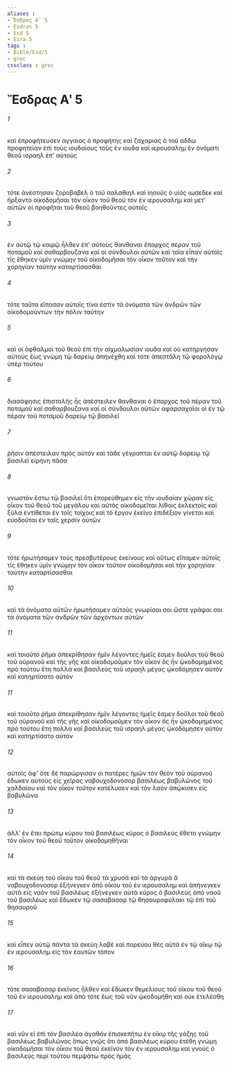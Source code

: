 ```yaml
---
aliases : 
- Ἔσδρας Αʹ 5
- Esdras 5
- Esd 5
- Ezra 5
tags : 
- Bible/Esd/5
- grec
cssclass : grec
---
```


# Ἔσδρας Αʹ 5

###### 1
καὶ ἐπροφήτευσεν αγγαιος ὁ προφήτης καὶ ζαχαριας ὁ τοῦ αδδω προφητείαν ἐπὶ τοὺς ιουδαίους τοὺς ἐν ιουδα καὶ ιερουσαλημ ἐν ὀνόματι θεοῦ ισραηλ ἐπ' αὐτούς
###### 2
τότε ἀνέστησαν ζοροβαβελ ὁ τοῦ σαλαθιηλ καὶ ἰησοῦς ὁ υἱὸς ιωσεδεκ καὶ ἤρξαντο οἰκοδομῆσαι τὸν οἶκον τοῦ θεοῦ τὸν ἐν ιερουσαλημ καὶ μετ' αὐτῶν οἱ προφῆται τοῦ θεοῦ βοηθοῦντες αὐτοῖς
###### 3
ἐν αὐτῷ τῷ καιρῷ ἦλθεν ἐπ' αὐτοὺς θανθαναι ἔπαρχος πέραν τοῦ ποταμοῦ καὶ σαθαρβουζανα καὶ οἱ σύνδουλοι αὐτῶν καὶ τοῖα εἶπαν αὐτοῖς τίς ἔθηκεν ὑμῖν γνώμην τοῦ οἰκοδομῆσαι τὸν οἶκον τοῦτον καὶ τὴν χορηγίαν ταύτην καταρτίσασθαι
###### 4
τότε ταῦτα εἴποσαν αὐτοῖς τίνα ἐστὶν τὰ ὀνόματα τῶν ἀνδρῶν τῶν οἰκοδομούντων τὴν πόλιν ταύτην
###### 5
καὶ οἱ ὀφθαλμοὶ τοῦ θεοῦ ἐπὶ τὴν αἰχμαλωσίαν ιουδα καὶ οὐ κατήργησαν αὐτούς ἕως γνώμη τῷ δαρείῳ ἀπηνέχθη καὶ τότε ἀπεστάλη τῷ φορολόγῳ ὑπὲρ τούτου
###### 6
διασάφησις ἐπιστολῆς ἧς ἀπέστειλεν θανθαναι ὁ ἔπαρχος τοῦ πέραν τοῦ ποταμοῦ καὶ σαθαρβουζανα καὶ οἱ σύνδουλοι αὐτῶν αφαρσαχαῖοι οἱ ἐν τῷ πέραν τοῦ ποταμοῦ δαρείῳ τῷ βασιλεῖ
###### 7
ῥῆσιν ἀπέστειλαν πρὸς αὐτόν καὶ τάδε γέγραπται ἐν αὐτῷ δαρείῳ τῷ βασιλεῖ εἰρήνη πᾶσα
###### 8
γνωστὸν ἔστω τῷ βασιλεῖ ὅτι ἐπορεύθημεν εἰς τὴν ιουδαίαν χώραν εἰς οἶκον τοῦ θεοῦ τοῦ μεγάλου καὶ αὐτὸς οἰκοδομεῖται λίθοις ἐκλεκτοῖς καὶ ξύλα ἐντίθεται ἐν τοῖς τοίχοις καὶ τὸ ἔργον ἐκεῖνο ἐπιδέξιον γίνεται καὶ εὐοδοῦται ἐν ταῖς χερσὶν αὐτῶν
###### 9
τότε ἠρωτήσαμεν τοὺς πρεσβυτέρους ἐκείνους καὶ οὕτως εἴπαμεν αὐτοῖς τίς ἔθηκεν ὑμῖν γνώμην τὸν οἶκον τοῦτον οἰκοδομῆσαι καὶ τὴν χορηγίαν ταύτην καταρτίσασθαι
###### 10
καὶ τὰ ὀνόματα αὐτῶν ἠρωτήσαμεν αὐτοὺς γνωρίσαι σοι ὥστε γράψαι σοι τὰ ὀνόματα τῶν ἀνδρῶν τῶν ἀρχόντων αὐτῶν
###### 11
καὶ τοιοῦτο ῥῆμα ἀπεκρίθησαν ἡμῖν λέγοντες ἡμεῖς ἐσμεν δοῦλοι τοῦ θεοῦ τοῦ οὐρανοῦ καὶ τῆς γῆς καὶ οἰκοδομοῦμεν τὸν οἶκον ὃς ἦν ᾠκοδομημένος πρὸ τούτου ἔτη πολλά καὶ βασιλεὺς τοῦ ισραηλ μέγας ᾠκοδόμησεν αὐτὸν καὶ κατηρτίσατο αὐτὸν
###### 11
καὶ τοιοῦτο ῥῆμα ἀπεκρίθησαν ἡμῖν λέγοντες ἡμεῖς ἐσμεν δοῦλοι τοῦ θεοῦ τοῦ οὐρανοῦ καὶ τῆς γῆς καὶ οἰκοδομοῦμεν τὸν οἶκον ὃς ἦν ᾠκοδομημένος πρὸ τούτου ἔτη πολλά καὶ βασιλεὺς τοῦ ισραηλ μέγας ᾠκοδόμησεν αὐτὸν καὶ κατηρτίσατο αὐτὸν
###### 12
αὐτοῖς ἀφ' ὅτε δὲ παρώργισαν οἱ πατέρες ἡμῶν τὸν θεὸν τοῦ οὐρανοῦ ἔδωκεν αὐτοὺς εἰς χεῖρας ναβουχοδονοσορ βασιλέως βαβυλῶνος τοῦ χαλδαίου καὶ τὸν οἶκον τοῦτον κατέλυσεν καὶ τὸν λαὸν ἀπῴκισεν εἰς βαβυλῶνα
###### 13
ἀλλ' ἐν ἔτει πρώτῳ κύρου τοῦ βασιλέως κῦρος ὁ βασιλεὺς ἔθετο γνώμην τὸν οἶκον τοῦ θεοῦ τοῦτον οἰκοδομηθῆναι
###### 14
καὶ τὰ σκεύη τοῦ οἴκου τοῦ θεοῦ τὰ χρυσᾶ καὶ τὰ ἀργυρᾶ ἃ ναβουχοδονοσορ ἐξήνεγκεν ἀπὸ οἴκου τοῦ ἐν ιερουσαλημ καὶ ἀπήνεγκεν αὐτὰ εἰς ναὸν τοῦ βασιλέως ἐξήνεγκεν αὐτὰ κῦρος ὁ βασιλεὺς ἀπὸ ναοῦ τοῦ βασιλέως καὶ ἔδωκεν τῷ σασαβασαρ τῷ θησαυροφύλακι τῷ ἐπὶ τοῦ θησαυροῦ
###### 15
καὶ εἶπεν αὐτῷ πάντα τὰ σκεύη λαβὲ καὶ πορεύου θὲς αὐτὰ ἐν τῷ οἴκῳ τῷ ἐν ιερουσαλημ εἰς τὸν ἑαυτῶν τόπον
###### 16
τότε σασαβασαρ ἐκεῖνος ἦλθεν καὶ ἔδωκεν θεμελίους τοῦ οἴκου τοῦ θεοῦ τοῦ ἐν ιερουσαλημ καὶ ἀπὸ τότε ἕως τοῦ νῦν ᾠκοδομήθη καὶ οὐκ ἐτελέσθη
###### 17
καὶ νῦν εἰ ἐπὶ τὸν βασιλέα ἀγαθόν ἐπισκεπήτω ἐν οἴκῳ τῆς γάζης τοῦ βασιλέως βαβυλῶνος ὅπως γνῷς ὅτι ἀπὸ βασιλέως κύρου ἐτέθη γνώμη οἰκοδομῆσαι τὸν οἶκον τοῦ θεοῦ ἐκεῖνον τὸν ἐν ιερουσαλημ καὶ γνοὺς ὁ βασιλεὺς περὶ τούτου πεμψάτω πρὸς ἡμᾶς
